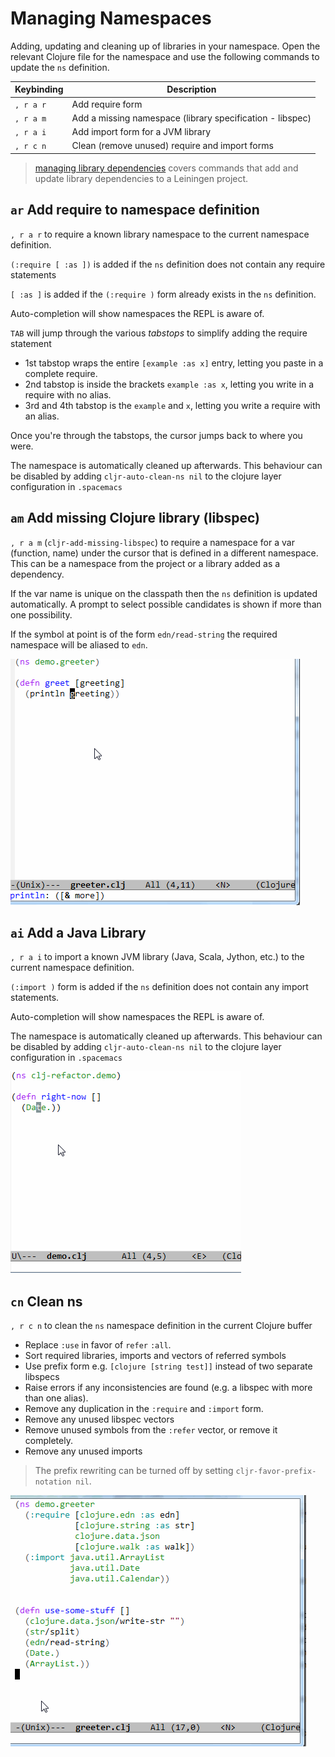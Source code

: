 # Managing Namespaces
Adding, updating and cleaning up of libraries in your namespace.  Open the relevant Clojure file for the namespace and use the following commands to update the `ns` definition.

| Keybinding | Description                                               |
|------------|-----------------------------------------------------------|
| `, r a r`  | Add require form                                          |
| `, r a m`  | Add a missing namespace (library specification - libspec) |
| `, r a i`  | Add import form for a JVM library                         |
| `, r c n`  | Clean (remove unused) require and import forms            |

> [managing library dependencies](managing-library-dependencies.html) covers commands that add and update library dependencies to a Leiningen project.


## `ar` Add require to namespace definition
`, r a r` to require a known library namespace to the current namespace definition.

`(:require [ :as ])` is added if the `ns` definition does not contain any require statements

`[ :as ]` is added if the `(:require )` form already exists in the `ns` definition.

Auto-completion will show namespaces the REPL is aware of.

`TAB` will jump through the various _tabstops_ to simplify adding the require statement

- 1st tabstop wraps the entire `[example :as x]` entry, letting you paste in a complete require.
- 2nd tabstop is inside the brackets `example :as x`, letting you write in a require with no alias.
- 3rd and 4th tabstop is the `example` and `x`, letting you write a require with an alias.

Once you're through the tabstops, the cursor jumps back to where you were.

The namespace is automatically cleaned up afterwards.  This behaviour can be disabled by adding `cljr-auto-clean-ns nil` to the clojure layer configuration in `.spacemacs`


## `am` Add missing Clojure library (libspec)
`, r a m`  (`cljr-add-missing-libspec`) to require a namespace for a var (function, name) under the cursor that is defined in a different namespace.  This can be a namespace from the project or a library added as a dependency.

If the var name is unique on the classpath then the `ns` definition is updated automatically. A prompt to select possible candidates is shown if more than one possibility.

If the symbol at point is of the form `edn/read-string` the required namespace will be aliased to `edn`.

![](/images/add-missing-libspec.gif)


## `ai` Add a Java Library
`, r a i` to import a known JVM library (Java, Scala, Jython, etc.) to the current namespace definition.

`(:import )` form is added if the `ns` definition does not contain any import statements.

Auto-completion will show namespaces the REPL is aware of.

The namespace is automatically cleaned up afterwards.  This behaviour can be disabled by adding `cljr-auto-clean-ns nil` to the clojure layer configuration in `.spacemacs`

![Spacemacs ](/images/add-import.gif)


## `cn` Clean ns
`, r c n` to clean the `ns` namespace definition in the current Clojure buffer

* Replace `:use` in favor of `refer` `:all`.
* Sort required libraries, imports and vectors of referred symbols
* Use prefix form e.g. `[clojure [string test]]` instead of two separate libspecs
* Raise errors if any inconsistencies are found (e.g. a libspec with more than one alias).
* Remove any duplication in the `:require` and `:import` form.
* Remove any unused libspec vectors
* Remove unused symbols from the `:refer` vector, or remove it completely.
* Remove any unused imports

> The prefix rewriting can be turned off by setting `cljr-favor-prefix-notation nil`.

![](/images/clj-refactor-clean-ns.gif)
